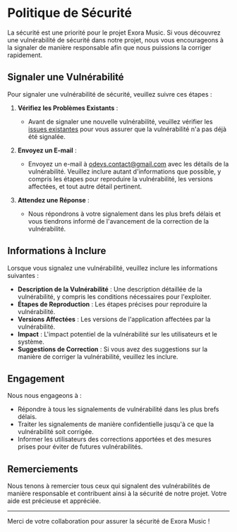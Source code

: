 # Politique de Sécurité

La sécurité est une priorité pour le projet Exora Music. Si vous découvrez une vulnérabilité de sécurité dans notre projet, nous vous encourageons à la signaler de manière responsable afin que nous puissions la corriger rapidement.

## Signaler une Vulnérabilité

Pour signaler une vulnérabilité de sécurité, veuillez suivre ces étapes :

1. **Vérifiez les Problèmes Existants** :
   - Avant de signaler une nouvelle vulnérabilité, veuillez vérifier les [issues existantes](https://github.com/moreartydsc/exora/issues) pour vous assurer que la vulnérabilité n'a pas déjà été signalée.

2. **Envoyez un E-mail** :
   - Envoyez un e-mail à [odevs.contact@gmail.com](mailto:odevs.contact@gmail.com) avec les détails de la vulnérabilité. Veuillez inclure autant d'informations que possible, y compris les étapes pour reproduire la vulnérabilité, les versions affectées, et tout autre détail pertinent.

3. **Attendez une Réponse** :
   - Nous répondrons à votre signalement dans les plus brefs délais et vous tiendrons informé de l'avancement de la correction de la vulnérabilité.

## Informations à Inclure

Lorsque vous signalez une vulnérabilité, veuillez inclure les informations suivantes :

- **Description de la Vulnérabilité** : Une description détaillée de la vulnérabilité, y compris les conditions nécessaires pour l'exploiter.
- **Étapes de Reproduction** : Les étapes précises pour reproduire la vulnérabilité.
- **Versions Affectées** : Les versions de l'application affectées par la vulnérabilité.
- **Impact** : L'impact potentiel de la vulnérabilité sur les utilisateurs et le système.
- **Suggestions de Correction** : Si vous avez des suggestions sur la manière de corriger la vulnérabilité, veuillez les inclure.

## Engagement

Nous nous engageons à :

- Répondre à tous les signalements de vulnérabilité dans les plus brefs délais.
- Traiter les signalements de manière confidentielle jusqu'à ce que la vulnérabilité soit corrigée.
- Informer les utilisateurs des corrections apportées et des mesures prises pour éviter de futures vulnérabilités.

## Remerciements

Nous tenons à remercier tous ceux qui signalent des vulnérabilités de manière responsable et contribuent ainsi à la sécurité de notre projet. Votre aide est précieuse et appréciée.

---

Merci de votre collaboration pour assurer la sécurité de Exora Music !
